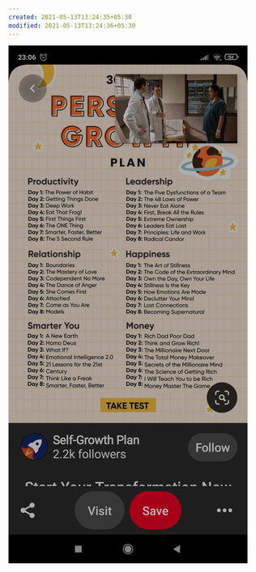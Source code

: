 ```yaml
---
created: 2021-05-13T13:24:35+05:30
modified: 2021-05-13T13:24:36+05:30
---
```


![Image](./IMG_1620892474801.jpg)

